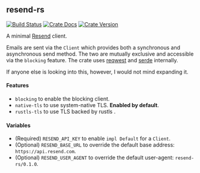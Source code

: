 ## resend-rs

[![Build Status][action-badge]][action-url]
[![Crate Docs][docs-badge]][docs-url]
[![Crate Version][crates-badge]][crates-url]

A minimal [Resend](https://resend.com) client.

[action-badge]: https://img.shields.io/github/actions/workflow/status/AntoniosBarotsis/resend-rs/ci.yml
[action-url]: https://github.com/spire-rs/AntoniosBarotsis/resend-rs/workflows/build.yaml
[crates-badge]: https://img.shields.io/crates/v/resend-rs
[crates-url]: https://crates.io/crates/resend-rs
[docs-badge]: https://img.shields.io/docsrs/resend-rs
[docs-url]: https://docs.rs/resend-rs

Emails are sent via the `Client` which provides both a synchronous and
asynchronous send method. The two are mutually exclusive and accessible via the
`blocking` feature. The crate uses [reqwest][reqwest] and [serde][serde]
internally.

[reqwest]: https://github.com/seanmonstar/reqwest
[serde]: https://github.com/serde-rs/serde

If anyone else is looking into this, however, I would not mind expanding it.

#### Features

- `blocking` to enable the blocking client.
- `native-tls` to use system-native TLS. **Enabled by default**.
- `rustls-tls` to use TLS backed by rustls .

#### Variables

- (Required) `RESEND_API_KEY` to enable `impl Default` for a `Client`.
- (Optional) `RESEND_BASE_URL` to override the default base address:
  `https://api.resend.com`.
- (Optional) `RESEND_USER_AGENT` to override the default user-agent:
  `resend-rs/0.1.0`.
